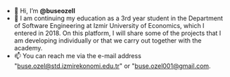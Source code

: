 - 👋 Hi, I’m **@buseozell**
- 👀 I am continuing my education as a 3rd year student in the Department of Software Engineering at Izmir University of Economics, which I entered in 2018. 
On this platform, I will share some of the projects that I am developing individually or that we carry out together with the academy.
- 📫 You can reach me via the e-mail address "buse.ozel@std.izmirekonomi.edu.tr" or "buse.ozel001@gmail.com.

